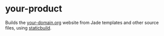 # your-product

Builds the [your-domain.org](http://your-domain.org) website from Jade 
templates and other source files, using 
[staticbuild](https://www.npmjs.com/package/staticbuild).
